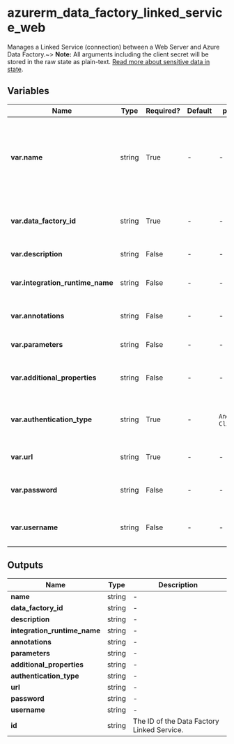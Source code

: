 # azurerm_data_factory_linked_service_web

Manages a Linked Service (connection) between a Web Server and Azure Data Factory.~> **Note:** All arguments including the client secret will be stored in the raw state as plain-text. [Read more about sensitive data in state](/docs/state/sensitive-data.html).

## Variables

| Name | Type | Required? | Default  | possible values | Description |
| ---- | ---- | --------- | -------- | ----------- | ----------- |
| **var.name** | string | True | -  |  -  | Specifies the name of the Data Factory Linked Service. Changing this forces a new resource to be created. Must be unique within a data factory. See the [Microsoft documentation](https://docs.microsoft.com/azure/data-factory/naming-rules) for all restrictions. | 
| **var.data_factory_id** | string | True | -  |  -  | The Data Factory ID in which to associate the Linked Service with. Changing this forces a new resource. | 
| **var.description** | string | False | -  |  -  | The description for the Data Factory Linked Service. | 
| **var.integration_runtime_name** | string | False | -  |  -  | The integration runtime reference to associate with the Data Factory Linked Service. | 
| **var.annotations** | string | False | -  |  -  | List of tags that can be used for describing the Data Factory Linked Service. | 
| **var.parameters** | string | False | -  |  -  | A map of parameters to associate with the Data Factory Linked Service. | 
| **var.additional_properties** | string | False | -  |  -  | A map of additional properties to associate with the Data Factory Linked Service. | 
| **var.authentication_type** | string | True | -  |  `Anonymous`, `Basic`, `ClientCertificate`  | The type of authentication used to connect to the web table source. Valid options are `Anonymous`, `Basic` and `ClientCertificate`. | 
| **var.url** | string | True | -  |  -  | The URL of the web service endpoint (e.g. <https://www.microsoft.com>). | 
| **var.password** | string | False | -  |  -  | The password for Basic authentication. Required if `authentication_type` sets to `Basic`. | 
| **var.username** | string | False | -  |  -  | The username for Basic authentication. Required if `authentication_type` sets to `Basic`. | 



## Outputs

| Name | Type | Description |
| ---- | ---- | --------- | 
| **name** | string  | - | 
| **data_factory_id** | string  | - | 
| **description** | string  | - | 
| **integration_runtime_name** | string  | - | 
| **annotations** | string  | - | 
| **parameters** | string  | - | 
| **additional_properties** | string  | - | 
| **authentication_type** | string  | - | 
| **url** | string  | - | 
| **password** | string  | - | 
| **username** | string  | - | 
| **id** | string  | The ID of the Data Factory Linked Service. | 